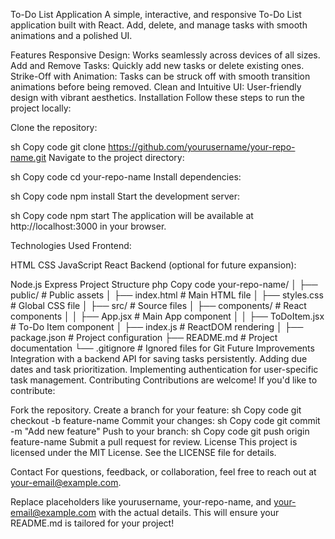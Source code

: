 To-Do List Application
A simple, interactive, and responsive To-Do List application built with React. Add, delete, and manage tasks with smooth animations and a polished UI.

Features
Responsive Design: Works seamlessly across devices of all sizes.
Add and Remove Tasks: Quickly add new tasks or delete existing ones.
Strike-Off with Animation: Tasks can be struck off with smooth transition animations before being removed.
Clean and Intuitive UI: User-friendly design with vibrant aesthetics.
Installation
Follow these steps to run the project locally:

Clone the repository:

sh
Copy code
git clone https://github.com/yourusername/your-repo-name.git
Navigate to the project directory:

sh
Copy code
cd your-repo-name
Install dependencies:

sh
Copy code
npm install
Start the development server:

sh
Copy code
npm start
The application will be available at http://localhost:3000 in your browser.

Technologies Used
Frontend:

HTML
CSS
JavaScript
React
Backend (optional for future expansion):

Node.js
Express
Project Structure
php
Copy code
your-repo-name/
│
├── public/                  # Public assets
│   ├── index.html           # Main HTML file
│   ├── styles.css           # Global CSS file
│
├── src/                     # Source files
│   ├── components/          # React components
│   │   ├── App.jsx          # Main App component
│   │   ├── ToDoItem.jsx     # To-Do Item component
│   ├── index.js             # ReactDOM rendering
│
├── package.json             # Project configuration
├── README.md                # Project documentation
└── .gitignore               # Ignored files for Git
Future Improvements
Integration with a backend API for saving tasks persistently.
Adding due dates and task prioritization.
Implementing authentication for user-specific task management.
Contributing
Contributions are welcome! If you'd like to contribute:

Fork the repository.
Create a branch for your feature:
sh
Copy code
git checkout -b feature-name
Commit your changes:
sh
Copy code
git commit -m "Add new feature"
Push to your branch:
sh
Copy code
git push origin feature-name
Submit a pull request for review.
License
This project is licensed under the MIT License. See the LICENSE file for details.

Contact
For questions, feedback, or collaboration, feel free to reach out at your-email@example.com.

Replace placeholders like yourusername, your-repo-name, and your-email@example.com with the actual details. This will ensure your README.md is tailored for your project!
